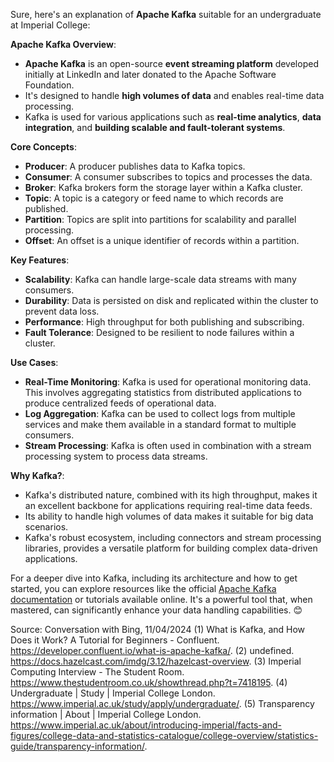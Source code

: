 Sure, here's an explanation of **Apache Kafka** suitable for an undergraduate at Imperial College:

**Apache Kafka Overview**:
- **Apache Kafka** is an open-source **event streaming platform** developed initially at LinkedIn and later donated to the Apache Software Foundation.
- It's designed to handle **high volumes of data** and enables real-time data processing.
- Kafka is used for various applications such as **real-time analytics**, **data integration**, and **building scalable and fault-tolerant systems**.

**Core Concepts**:
- **Producer**: A producer publishes data to Kafka topics.
- **Consumer**: A consumer subscribes to topics and processes the data.
- **Broker**: Kafka brokers form the storage layer within a Kafka cluster.
- **Topic**: A topic is a category or feed name to which records are published.
- **Partition**: Topics are split into partitions for scalability and parallel processing.
- **Offset**: An offset is a unique identifier of records within a partition.

**Key Features**:
- **Scalability**: Kafka can handle large-scale data streams with many consumers.
- **Durability**: Data is persisted on disk and replicated within the cluster to prevent data loss.
- **Performance**: High throughput for both publishing and subscribing.
- **Fault Tolerance**: Designed to be resilient to node failures within a cluster.

**Use Cases**:
- **Real-Time Monitoring**: Kafka is used for operational monitoring data. This involves aggregating statistics from distributed applications to produce centralized feeds of operational data.
- **Log Aggregation**: Kafka can be used to collect logs from multiple services and make them available in a standard format to multiple consumers.
- **Stream Processing**: Kafka is often used in combination with a stream processing system to process data streams.

**Why Kafka?**:
- Kafka's distributed nature, combined with its high throughput, makes it an excellent backbone for applications requiring real-time data feeds.
- Its ability to handle high volumes of data makes it suitable for big data scenarios.
- Kafka's robust ecosystem, including connectors and stream processing libraries, provides a versatile platform for building complex data-driven applications.

For a deeper dive into Kafka, including its architecture and how to get started, you can explore resources like the official [Apache Kafka documentation](^5^) or tutorials available online. It's a powerful tool that, when mastered, can significantly enhance your data handling capabilities. 😊

Source: Conversation with Bing, 11/04/2024
(1) What is Kafka, and How Does it Work? A Tutorial for Beginners - Confluent. https://developer.confluent.io/what-is-apache-kafka/.
(2) undefined. https://docs.hazelcast.com/imdg/3.12/hazelcast-overview.
(3) Imperial Computing Interview - The Student Room. https://www.thestudentroom.co.uk/showthread.php?t=7418195.
(4) Undergraduate | Study | Imperial College London. https://www.imperial.ac.uk/study/apply/undergraduate/.
(5) Transparency information | About | Imperial College London. https://www.imperial.ac.uk/about/introducing-imperial/facts-and-figures/college-data-and-statistics-catalogue/college-overview/statistics-guide/transparency-information/.